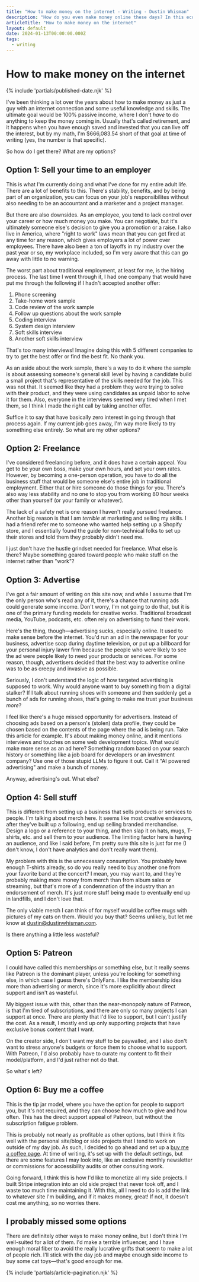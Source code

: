 ```yaml
---
title: "How to make money on the internet - Writing - Dustin Whisman"
description: "How do you even make money online these days? In this economy?!"
articleTitle: "How to make money on the internet"
layout: default
date: 2024-01-13T00:00:00.000Z
tags:
  - writing
---
```


# How to make money on the internet

{% include 'partials/published-date.njk' %}

I've been thinking a lot over the years about how to make money as just a guy with an internet connection and some useful knowledge and skills. The ultimate goal would be 100% passive income, where I don't _have_ to do anything to keep the money coming in. Usually that's called retirement, and it happens when you have enough saved and invested that you can live off the interest, but by my math, I'm $666,083.54 short of that goal at time of writing (yes, the number is that specific).

So how do I get there? What are my options?

## Option 1: Sell your time to an employer

This is what I'm currently doing and what I've done for my entire adult life. There are a lot of benefits to this. There's stability, benefits, and by being part of an organization, you can focus on your job's responsibilites without also needing to be an accountant and a marketer and a project manager.

But there are also downsides. As an employee, you tend to lack control over your career or how much money you make. You can negotiate, but it's ultimately someone else's decision to give you a promotion or a raise. I also live in America, where "right to work" laws mean that you can get fired at any time for any reason, which gives employers a lot of power over employees. There have also been a ton of layoffs in my industry over the past year or so, my workplace included, so I'm very aware that this can go away with little to no warning.

The worst part about traditional employment, at least for me, is the hiring process. The last time I went through it, I had one company that would have put me through the following if I hadn't accepted another offer:

1. Phone screening
1. Take-home work sample
1. Code review of the work sample
1. Follow up questions about the work sample
1. Coding interview
1. System design interview
1. Soft skills interview
1. Another soft skills interview

That's too many interviews! Imagine doing this with 5 different companies to try to get the best offer or find the best fit. No thank you.

As an aside about the work sample, there's a way to do it where the sample is about assessing someone's general skill level by having a candidate build a small project that's representative of the skills needed for the job. This was not that. It seemed like they had a problem they were trying to solve with their product, and they were using candidates as unpaid labor to solve it for them. Also, everyone in the interviews seemed very tired when I met them, so I think I made the right call by taking another offer.

Suffice it to say that have basically zero interest in going through that process again. If my current job goes away, I'm way more likely to try something else entirely. So what are my other options?

## Option 2: Freelance

I've considered freelancing before, and it does have a certain appeal. You get to be your own boss, make your own hours, and set your own rates. However, by becoming a one-person operation, you have to do all the business stuff that would be someone else's entire job in traditional employment. Either that or hire someone do those things for you. There's also way less stability and no one to stop you from working 80 hour weeks other than yourself (or your family or whatever).

The lack of a safety net is one reason I haven't really pursued freelance. Another big reason is that I am _terrible_ at marketing and selling my skills. I had a friend refer me to someone who wanted help setting up a Shopify store, and I essentially found the guide for non-technical folks to set up their stores and told them they probably didn't need me.

I just don't have the hustle grindset needed for freelance. What else is there? Maybe something geared toward people who make stuff on the internet rather than "work"?

## Option 3: Advertise

I've got a fair amount of writing on this site now, and while I assume that I'm the only person who's read any of it, there's a chance that running ads could generate some income. Don't worry, I'm not going to do that, but it is one of the primary funding models for creative works. Traditional broadcast media, YouTube, podcasts, etc. often rely on advertising to fund their work.

Here's the thing, though—advertising sucks, especially online. It used to make sense before the internet. You'd run an ad in the newspaper for your business, advertise soap during daytime television, or put up a billboard for your personal injury lawer firm because the people who were likely to see the ad were people likely to need your products or services. For some reason, though, advertisers decided that the best way to advertise online was to be as creepy and invasive as possible.

Seriously, I don't understand the logic of how targeted advertising is supposed to work. Why would anyone want to buy something from a digital stalker? If I talk about running shoes with someone and then suddenly get a bunch of ads for running shoes, that's going to make me trust your business _more_?

I feel like there's a huge missed opportunity for advertisers. Instead of choosing ads based on a person's (stolen) data profile, they could be chosen based on the contents of the page where the ad is being run. Take this article for example. It's about making money online, and it mentions interviews and touches on some web development topics. What would make more sense as an ad here? Something random based on your search history or something like a job board for developers or an investment company? Use one of those stupid LLMs to figure it out. Call it "AI powered advertising" and make a bunch of money.

Anyway, advertising's out. What else?

## Option 4: Sell stuff

This is different from setting up a business that sells products or services to people. I'm talking about merch here. It seems like most creative endeavors, after they've built up a following, end up selling branded merchandise. Design a logo or a reference to your thing, and then slap it on hats, mugs, T-shirts, etc. and sell them to your audience. The limiting factor here is having an audience, and like I said before, I'm pretty sure this site is just for me (I don't know, I don't have analytics and don't really want them).

My problem with this is the unnecessary consumption. You probably have enough T-shirts already, so do you really need to buy another one from your favorite band at the concert? I mean, you may want to, and they're probably making more money from merch than from album sales or streaming, but that's more of a condemnation of the industry than an endorsement of merch. It's just more stuff being made to eventually end up in landfills, and I don't love that.

The only viable merch I can think of for myself would be coffee mugs with pictures of my cats on them. Would you buy that? Seems unlikely, but let me know at [dustin@dustinwhisman.com](mailto:dustin@dustinwhisman.com).

Is there anything a little less wasteful?

## Option 5: Patreon

I could have called this memberships or something else, but it really seems like Patreon is the dominant player, unless you're looking for something else, in which case I guess there's OnlyFans. I like the membership idea more than advertising or merch, since it's more explicitly about direct support and isn't as wasteful.

My biggest issue with this, other than the near-monopoly nature of Patreon, is that I'm tired of subscriptions, and there are only so many projects I can support at once. There are plenty that I'd like to support, but I can't justify the cost. As a result, I mostly end up only supporting projects that have exclusive bonus content that I want.

On the creator side, I don't want my stuff to be paywalled, and I also don't want to stress anyone's budgets or force them to choose what to support. With Patreon, I'd also probably have to curate my content to fit their model/platform, and I'd just rather not do that.

So what's left?

## Option 6: Buy me a coffee

This is the tip jar model, where you have the option for people to support you, but it's not required, and they can choose how much to give and how often. This has the direct support appeal of Patreon, but without the subscription fatigue problem.

This is probably not nearly as profitable as other options, but I think it fits well with the personal site/blog or side projects that I tend to work on outside of my day job. As such, I decided to go ahead and set up a [buy me a coffee page](https://www.buymeacoffee.com/dustinwhisman). At time of writing, it's set up with the default settings, but there are some features I may look into, like an exclusive monthly newsletter or commissions for accessibility audits or other consulting work.

Going forward, I think this is how I'd like to monetize all my side projects. I built Stripe integration into an old side project that never took off, and I waste too much time maintaining it. With this, all I need to do is add the link to whatever site I'm building, and if it makes money, great! If not, it doesn't cost me anything, so no worries there.

## I probably missed some options

There are definitely other ways to make money online, but I don't think I'm well-suited for a lot of them. I'd make a terrible influencer, and I have enough moral fiber to avoid the really lucrative grifts that seem to make a lot of people rich. I'll stick with the day job and maybe enough side income to buy some cat toys—that's good enough for me.

{% include 'partials/article-pagination.njk' %}
